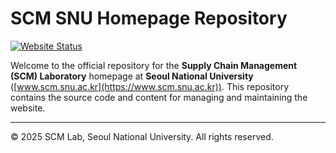 # SCM SNU Homepage Repository

[![Website Status](https://img.shields.io/website?url=scm.snu.ac.kr)](https://scm.snu.ac.kr)


Welcome to the official repository for the **Supply Chain Management (SCM) Laboratory** homepage at **Seoul National University** ([www.scm.snu.ac.kr](https://www.scm.snu.ac.kr)). This repository contains the source code and content for managing and maintaining the website.


---
© 2025 SCM Lab, Seoul National University. All rights reserved.
